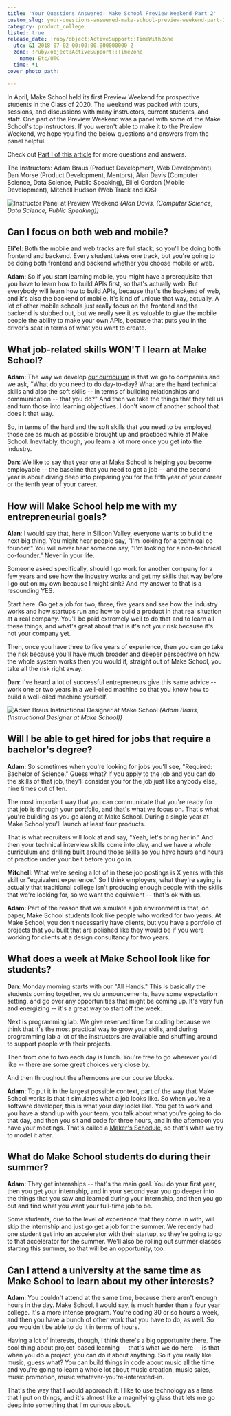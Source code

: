 ```yaml
---
title: 'Your Questions Answered: Make School Preview Weekend Part 2'
custom_slug: your-questions-answered-make-school-preview-weekend-part-2
category: product_college
listed: true
release_date: !ruby/object:ActiveSupport::TimeWithZone
  utc: &1 2018-07-02 00:00:00.000000000 Z
  zone: !ruby/object:ActiveSupport::TimeZone
    name: Etc/UTC
  time: *1
cover_photo_path: 

---
```

In April, Make School held its first Preview Weekend for prospective students in the Class of 2020. The weekend was packed with tours, sessions, and discussions with many instructors, current students, and staff. One part of the Preview Weekend was a panel with some of the Make School's top instructors. If you weren't able to make it to the Preview Weekend, we hope you find the below questions and answers from the panel helpful.

Check out [Part I of this article](https://www.makeschool.com/blog/preview-weekend-recap-part-1) for more questions and answers.

The Instructors: Adam Braus (Product Development, Web Development), Dan Morse (Product Development, Mentors), Alan Davis (Computer Science, Data Science, Public Speaking), Eli'el Gordon (Mobile Development), Mitchell Hudson (Web Track and iOS)

![Instructor Panel at Preview Weekend](http://res.cloudinary.com/makeschool/image/upload/s--dnl-wV_d--/v1530565543/Blog/Make_School_Preview_Day_Alan.jpg)
_(Alan Davis, (Computer Science, Data Science, Public Speaking))_

## Can I focus on both web and mobile?

__Eli'el__: Both the mobile and web tracks are full stack, so you'll be doing both frontend and backend. Every student takes one track, but you're going to be doing both frontend and backend whether you choose mobile or web.

__Adam__: So if you start learning mobile, you might have a prerequisite that you have to learn how to build APIs first, so that's actually web. But everybody will learn how to build APIs, because that's the backend of web, and it's also the backend of mobile. It's kind of unique that way, actually. A lot of other mobile schools just really focus on the frontend and the backend is stubbed out, but we really see it as valuable to give the mobile people the ability to make your own APIs, because that puts you in the driver's seat in terms of what you want to create.

## What job-related skills WON'T I learn at Make School?

__Adam__: The way we develop [our curriculum](https://docs.google.com/document/d/1hz-Nv1_pc1z2yHbHhEeWb2mlwWu-g4nZiKWup8owUmc/preview) is that we go to companies and we ask, "What do you need to do day-to-day? What are the hard technical skills and also the soft skills -- in terms of building relationships and communication -- that you do?" And then we take the things that they tell us and turn those into learning objectives. I don't know of another school that does it that way.

So, in terms of the hard and the soft skills that you need to be employed, those are as much as possible brought up and practiced while at Make School. Inevitably, though, you learn a lot more once you get into the industry.

__Dan__: We like to say that year one at Make School is helping you become employable -- the baseline that you need to get a job -- and the second year is about diving deep into preparing you for the fifth year of your career or the tenth year of your career.

## How will Make School help me with my entrepreneurial goals?

__Alan__: I would say that, here in Silicon Valley, everyone wants to build the next big thing. You might hear people say, "I'm looking for a technical co-founder." You will never hear someone say, "I'm looking for a non-technical co-founder." Never in your life.

Someone asked specifically, should I go work for another company for a few years and see how the industry works and get my skills that way before I go out on my own because I might sink? And my answer to that is a resounding YES.

Start here. Go get a job for two, three, five years and see how the industry works and how startups run and how to build a product in that real situation at a real company. You'll be paid extremely well to do that and to learn all these things, and what's great about that is it's not your risk because it's not your company yet.

Then, once you have three to five years of experience, then you can go take the risk because you'll have much broader and deeper perspective on how the whole system works then you would if, straight out of Make School, you take all the risk right away.

__Dan__: I've heard a lot of successful entrepreneurs give this same advice -- work one or two years in a well-oiled machine so that you know how to build a well-oiled machine yourself.

![Adam Braus Instructional Designer at Make School](https://res.cloudinary.com/makeschool/image/upload/v1530566325/Blog/Make_School_Preview_Day_Web_106.jpg)
_(Adam Braus, (Instructional Designer at Make School))_

## Will I be able to get hired for jobs that require a bachelor's degree?

__Adam__: So sometimes when you're looking for jobs you'll see, "Required: Bachelor of Science." Guess what? If you apply to the job and you can do the skills of that job, they'll consider you for the job just like anybody else, nine times out of ten.

The most important way that you can communicate that you're ready for that job is through your portfolio, and that's what we focus on. That's what you're building as you go along at Make School. During a single year at Make School you'll launch at least four products.

That is what recruiters will look at and say, "Yeah, let's bring her in." And then your technical interview skills come into play, and we have a whole curriculum and drilling built around those skills so you have hours and hours of practice under your belt before you go in.

__Mitchell__: What we're seeing a lot of in these job postings is X years with this skill or "equivalent experience." So I think employers, what they're saying is actually that traditional college isn't producing enough people with the skills that we're looking for, so we want the equivalent -- that's ok with us.

__Adam__: Part of the reason that we simulate a job environment is that, on paper, Make School students look like people who worked for two years. At Make School, you don't necessarily have clients, but you have a portfolio of projects that you built that are polished like they would be if you were working for clients at a design consultancy for two years.

## What does a week at Make School look like for students?

__Dan__: Monday morning starts with our "All Hands." This is basically the students coming together, we do announcements, have some expectation setting, and go over any opportunities that might be coming up. It's very fun and energizing -- it's a great way to start off the week.

Next is programming lab. We give reserved time for coding because we think that it's the most practical way to grow your skills, and during programming lab a lot of the instructors are available and shuffling around to support people with their projects.

Then from one to two each day is lunch. You're free to go wherever you'd like -- there are some great choices very close by.

And then throughout the afternoons are our course blocks.

__Adam__: To put it in the largest possible context, part of the way that Make School works is that it simulates what a job looks like. So when you're a software developer, this is what your day looks like. You get to work and you have a stand up with your team, you talk about what you're going to do that day, and then you sit and code for three hours, and in the afternoon you have your meetings. That's called a [Maker's Schedule](http://www.paulgraham.com/makersschedule.html), so that's what we try to model it after.

## What do Make School students do during their summer?

__Adam__: They get internships -- that's the main goal. You do your first year, then you get your internship, and in your second year you go deeper into the things that you saw and learned during your internship, and then you go out and find what you want your full-time job to be.

Some students, due to the level of experience that they come in with, will skip the internship and just go get a job for the summer. We recently had one student get into an accelerator with their startup, so they're going to go to that accelerator for the summer. We'll also be rolling out summer classes starting this summer, so that will be an opportunity, too.

## Can I attend a university at the same time as Make School to learn about my other interests?

__Adam__: You couldn't attend at the same time, because there aren't enough hours in the day. Make School, I would say, is much harder than a four year college. It's a more intense program. You're coding 30 or so hours a week, and then you have a bunch of other work that you have to do, as well. So you wouldn't be able to do it in terms of hours.

Having a lot of interests, though, I think there's a big opportunity there. The cool thing about project-based learning -- that's what we do here -- is that when you do a project, you can do it about anything. So if you really like music, guess what? You can build things in code about music all the time and you're going to learn a whole lot about music creation, music sales, music promotion, music whatever-you're-interested-in.

That's the way that I would approach it. I like to use technology as a lens that I put on things, and it's almost like a magnifying glass that lets me go deep into something that I'm curious about.